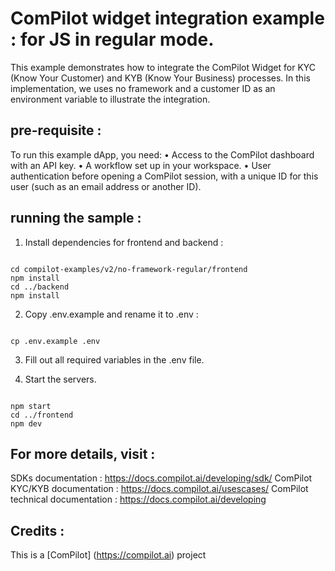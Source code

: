 ComPilot widget integration example : for JS in regular mode. 
===========================================================

This example demonstrates how to integrate the ComPilot Widget for KYC (Know Your Customer) and KYB (Know Your Business) processes. In this implementation, we uses no framework and a customer ID as an environment variable to illustrate the integration.

## pre-requisite :

To run this example dApp, you need:
	•	Access to the ComPilot dashboard with an API key.
	•	A workflow set up in your workspace.
	•	User authentication before opening a ComPilot session, with a unique ID for this user (such as an email address or another ID).



## running the sample :

1. Install dependencies for frontend and backend :

~~~~

cd compilot-examples/v2/no-framework-regular/frontend 
npm install
cd ../backend
npm install

~~~~

2) Copy .env.example and rename it to .env :

~~~~

cp .env.example .env 

~~~~

3) Fill out all required variables in the .env file.

4) Start the servers.

~~~~

npm start
cd ../frontend
npm dev

~~~~

## For more details, visit : 

SDKs documentation : https://docs.compilot.ai/developing/sdk/
ComPilot KYC/KYB documentation : https://docs.compilot.ai/usescases/
ComPilot technical documentation :   https://docs.compilot.ai/developing

## Credits :

This is a [ComPilot] (https://compilot.ai) project